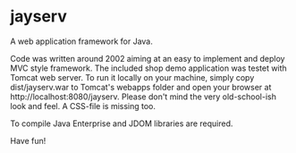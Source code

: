 # jayserv
A web application framework for Java. 

Code was written around 2002 aiming at an easy to implement and deploy MVC style framework. The included shop demo application was testet with Tomcat web server. To run it locally on your machine, simply copy dist/jayserv.war to Tomcat's webapps folder and open your browser at http://localhost:8080/jayserv. Please don't mind the very old-school-ish look and feel. A CSS-file is missing too.

To compile Java Enterprise and JDOM libraries are required.

Have fun!
